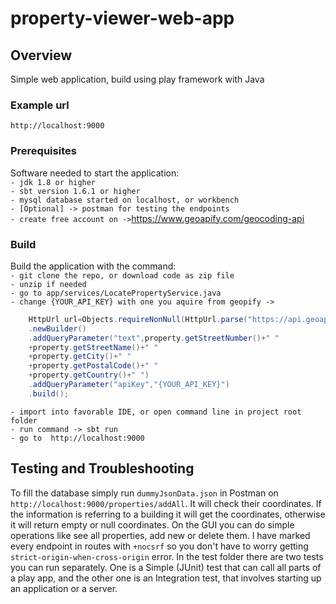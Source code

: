 # property-viewer-web-app 

## Overview

Simple web application, build using play framework with Java

### Example url

    http://localhost:9000

### Prerequisites

Software needed to start the application:\
```- jdk 1.8 or higher```\
```- sbt version 1.6.1 or higher```\
```- mysql database started on localhost, or workbench```\
```- [Optional] -> postman for testing the endpoints```\
```- create free account on ->```https://www.geoapify.com/geocoding-api

### Build

Build the application with the command:\
```- git clone the repo, or download code as zip file```\
```- unzip if needed```\
```- go to app/services/LocatePropertyService.java```\
```- change {YOUR_API_KEY} with one you aquire from geopify ->```
```java
    HttpUrl url=Objects.requireNonNull(HttpUrl.parse("https://api.geoapify.com/v1/geocode/search"))
    .newBuilder()
    .addQueryParameter("text",property.getStreetNumber()+" "
    +property.getStreetName()+" "
    +property.getCity()+" "
    +property.getPostalCode()+" "
    +property.getCountry()+" ")
    .addQueryParameter("apiKey","{YOUR_API_KEY}")
    .build();
```   
```- import into favorable IDE, or open command line in project root folder```\
```- run command -> sbt run```\
```- go to  http://localhost:9000```

## Testing and Troubleshooting

To fill the database simply run ```dummyJsonData.json``` in Postman on ```http://localhost:9000/properties/addAll```. 
It will check their coordinates. If the information is referring to a building it will get the coordinates, otherwise it will
return empty or null coordinates. On the GUI you can do simple operations like see all properties, add new or delete them. 
I have marked every endpoint in routes with ```+nocsrf``` so you don't have to worry getting 
```strict-origin-when-cross-origin``` error. In the test folder there are two tests you can run separately. 
One is a Simple (JUnit) test that can call all parts of a play app, and the other one is an
Integration test, that involves starting up an application or a server.
